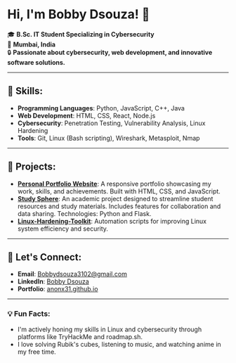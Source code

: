 # Hi, I'm Bobby Dsouza! 👋

🎓 **B.Sc. IT Student Specializing in Cybersecurity**  
📍 **Mumbai, India**  
🔒 **Passionate about cybersecurity, web development, and innovative software solutions.**

---

## 🌟 Skills:
- **Programming Languages**: Python, JavaScript, C++, Java
- **Web Development**: HTML, CSS, React, Node.js
- **Cybersecurity**: Penetration Testing, Vulnerability Analysis, Linux Hardening
- **Tools**: Git, Linux (Bash scripting), Wireshark, Metasploit, Nmap

---

## 🚀 Projects:
- **[Personal Portfolio Website](https://anonx31.github.io)**: A responsive portfolio showcasing my work, skills, and achievements. Built with HTML, CSS, and JavaScript.
- **[Study Sphere](https://github.com/Anonx31/Study-Sphere)**: An academic project designed to streamline student resources and study materials. Includes features for collaboration and data sharing. Technologies: Python and Flask.
- **[Linux-Hardening-Toolkit](https://github.com/Anonx31/Linux-Hardening-Toolkit)**: Automation scripts for improving Linux system efficiency and security.

---

## 📩 Let's Connect:
- **Email**: Bobbydsouza3102@gmail.com  
- **LinkedIn**: [Bobby Dsouza](https://linkedin.com/in/bobby-dsouza-63a5b633b)  
- **Portfolio**: [anonx31.github.io](https://anonx31.github.io)

---

### 💡 Fun Facts:
- I'm actively honing my skills in Linux and cybersecurity through platforms like TryHackMe and roadmap.sh.
- I love solving Rubik's cubes, listening to music, and watching anime in my free time.
